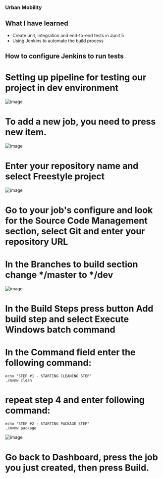 ### Urban Mobility

## What I have learned
- Create unit, integration and end-to-end tests in Junit 5
- Using Jenkins to automate the build process

## How to configure Jenkins to run tests

# Setting up pipeline for testing our project in dev environment
![image](https://github.com/rodercode/urban-mobility/assets/54941923/068e5439-a1cc-4a13-90b2-4068445158bf)
# To add a new job, you need to press new item.
![image](https://github.com/rodercode/urban-mobility/assets/54941923/bf4fc827-df8b-417a-8fd8-3a8cbd8cf92c)
# Enter your repository name and select Freestyle project
![image](https://github.com/rodercode/urban-mobility/assets/54941923/38e976bd-9216-4c3b-81c9-9debcde2aa9d)
# Go to your job's configure and look for the Source Code Management section, select Git and enter your repository URL
# In the Branches to build section change */master to */dev
![image](https://github.com/rodercode/urban-mobility/assets/54941923/9ba97421-ea62-4c5f-b674-a99d17288bda)
# In the Build Steps press button Add build step and select Execute Windows batch command
# In the Command field enter the following command:
    echo "STEP #1 - STARTING CLEANING STEP" 
    ./mvnw clean
# repeat step 4 and enter following command:
    echo "STEP #2 - STARTING PACKAGE STEP" 
    ./mvnw package
![image](https://github.com/rodercode/urban-mobility/assets/54941923/3b7c174b-5051-46e8-ae21-1c6516c715ef)
# Go back to Dashboard, press the job you just created, then press Build.

    

